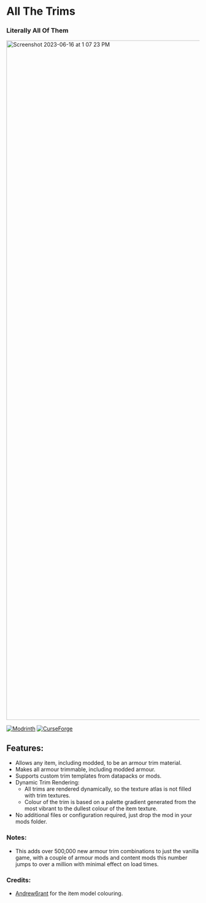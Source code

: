# All The Trims
### Literally All Of Them

<img width="1770" alt="Screenshot 2023-06-16 at 1 07 23 PM" src="https://github.com/Benjamin-Norton/AllTheTrims/assets/18416784/7136a098-2701-4520-b0d6-e1c93e2f16bb">

[![Modrinth](https://img.shields.io/modrinth/dt/allthetrims?color=00AF5C&label=downloads&logo=modrinth)](https://modrinth.com/mod/allthetrims)
[![CurseForge](https://cf.way2muchnoise.eu/full_876154_downloads.svg)](https://curseforge.com/minecraft/mc-mods/all-the-trims)

## Features:
- Allows any item, including modded, to be an armour trim material.
- Makes all armour trimmable, including modded armour.
- Supports custom trim templates from datapacks or mods.
- Dynamic Trim Rendering:
  - All trims are rendered dynamically, so the texture atlas is not filled with trim textures.
  - Colour of the trim is based on a palette gradient generated from the most vibrant to the dullest colour of the item texture.
- No additional files or configuration required, just drop the mod in your mods folder.

### Notes:
- This adds over 500,000 new armour trim combinations to just the vanilla game, with a couple of armour mods and content mods this number jumps to over a million with minimal effect on load times.

### Credits:
- [Andrew6rant](https://github.com/Andrew6rant) for the item model colouring.
